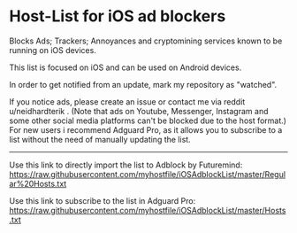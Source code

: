 # Host-List for iOS ad blockers
Blocks Ads; Trackers; Annoyances and cryptomining services known to be running on iOS devices.

This list is focused on iOS and can be used on Android devices.

In order to get notified from an update, mark my repository as "watched".

If you notice ads, please create an issue or contact me via reddit u/neidhardterik . (Note that ads on Youtube, Messenger, Instagram and some other social media platforms can't be blocked due to the host format.)
For new users i recommend Adguard Pro, as it allows you to subscribe to a list without the need of manually updating the list.

___________________________________________________________________________________________________________________________________

Use this link to directly import the list to Adblock by Futuremind: 
https://raw.githubusercontent.com/myhostfile/iOSAdblockList/master/Regular%20Hosts.txt

Use this link to subscribe to the list in Adguard Pro:
https://raw.githubusercontent.com/myhostfile/iOSAdblockList/master/Hosts.txt
